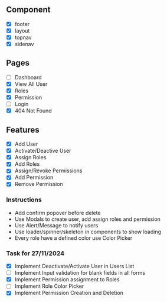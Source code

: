 ## Component

- [x] footer
- [x] layout
- [x] topnav
- [x] sidenav

## Pages

- [ ] Dashboard
- [x] View All User
- [x] Roles
- [x] Permission
- [ ] Login
- [x] 404 Not Found

## Features

- [x] Add User
- [x] Activate/Deactive User
- [x] Assign Roles
- [x] Add Roles
- [x] Assign/Revoke Permissions
- [x] Add Permission
- [x] Remove Permission

### Instructions

- Add confirm popover before delete
- Use Modals to create user, add assign roles and permission
- Use Alert/Message to notify users
- Use loader/spinner/skeleton in components to show loading
- Every role have a defined color use Color Picker

### Task for 27/11/2024

- [x] Implement Deactivate/Activate User in Users List
- [ ] Implement Input validation for blank fields in all forms
- [x] Implement Permission assignment to Roles
- [ ] Implement Role Color Picker
- [x] Implement Permission Creation and Deletion
